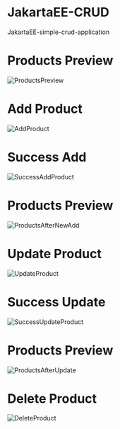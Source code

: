 # JakartaEE-CRUD
JakartaEE-simple-crud-application
<h1> Products Preview </h1>

![ProductsPreview](https://github.com/Nikos-Michelis/JakartaEE-CRUD/assets/92666389/84daa21d-3ae1-4226-b732-55e736065ffa)
<h1> Add Product </h1>

![AddProduct](https://github.com/Nikos-Michelis/JakartaEE-CRUD/assets/92666389/1c177f0e-f69a-4af4-9271-489826510c7f)
<h1> Success Add </h1>

![SuccessAddProduct](https://github.com/Nikos-Michelis/JakartaEE-CRUD/assets/92666389/669162fb-d2dd-4d93-a247-17a328c8411c)
<h1> Products Preview </h1>

![ProductsAfterNewAdd](https://github.com/Nikos-Michelis/JakartaEE-CRUD/assets/92666389/1b725225-3fb9-48b5-a268-a18786e7b778)
<h1> Update Product </h1>

![UpdateProduct](https://github.com/Nikos-Michelis/JakartaEE-CRUD/assets/92666389/e43228c2-756d-4fae-b419-624a3dd03281)
<h1> Success Update </h1>

![SuccessUpdateProduct](https://github.com/Nikos-Michelis/JakartaEE-CRUD/assets/92666389/ad6dbfc9-48f8-4766-8e1f-de2e80384adc)
<h1> Products Preview </h1>

![ProductsAfterUpdate](https://github.com/Nikos-Michelis/JakartaEE-CRUD/assets/92666389/608645b8-665e-4f9c-a485-cf0487bc25ac)
<h1> Delete Product </h1>

![DeleteProduct](https://github.com/Nikos-Michelis/JakartaEE-CRUD/assets/92666389/71c97f04-2d2b-4f1e-b4ee-6a0d3c8f4fa8)


